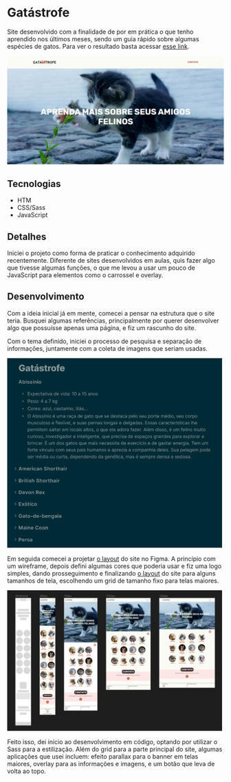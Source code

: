 # Gatástrofe

Site desenvolvido com a finalidade de por em prática o que tenho aprendido nos últimos meses, sendo um guia rápido sobre algumas espécies de gatos. Para ver o resultado basta acessar [esse link](https://krjorn.github.io/gatastrofe/).

![Imagem do site](./assets/img/readme/project.png#vitrinedev)

## Tecnologias

 - HTM
 - CSS/Sass
 - JavaScript

 ## Detalhes

 Iniciei o projeto como forma de praticar o conhecimento adquirido recentemente. Diferente de sites desenvolvidos em aulas, quis fazer algo que tivesse algumas funções, o que me levou a usar um pouco de JavaScript para elementos como o carrossel e overlay.

## Desenvolvimento

Com a ideia inicial já em mente, comecei a pensar na estrutura que o site teria. Busquei algumas referências, principalmente por querer desenvolver algo que possuísse apenas uma página, e fiz um rascunho do site.

Com o tema definido, iniciei o processo de pesquisa e separação de informações, juntamente com a coleta de imagens que seriam usadas.

<img alt="Imagem com informações de pesquisa" src="./assets/img/readme/info.png" width="500"><br>

Em seguida comecei a projetar [o layout](https://www.figma.com/file/GMaCelPsZXBQKxpPkypRLa/Gat%C3%A1strofe?type=design&node-id=0%3A1&mode=design&t=2IsoODHy1jV51Za0-1) do site no Figma. A princípio com um wireframe, depois defini algumas cores que poderia usar e fiz uma logo simples, dando prosseguimento e finalizando [o layout](https://www.figma.com/file/GMaCelPsZXBQKxpPkypRLa/Gat%C3%A1strofe?type=design&node-id=0%3A1&mode=design&t=2IsoODHy1jV51Za0-1) do site para alguns tamanhos de tela, escolhendo um grid de tamanho fixo para telas maiores.

<img alt="Imagem com exemplos de layout" src="./assets/img/readme/layout.png" width="500"><br>

Feito isso, dei início ao desenvolvimento em código, optando por utilizar o Sass para a estilização. Além do grid para a parte principal do site, algumas aplicações que usei incluem: efeito parallax para o banner em telas maiores, overlay para as informações e imagens, e um botão que leva de volta ao topo.
